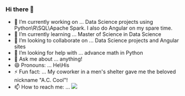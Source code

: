 ### Hi there 👋

- 🔭 I’m currently working on ... Data Science projects using Python\R\SQL\Apache Spark. I also do Angular on my spare time.
- 🌱 I’m currently learning ... Master of Science in Data Science
- 👯 I’m looking to collaborate on ... Data Science projects and Angular sites
- 🤔 I’m looking for help with ... advance math in Python
- 💬 Ask me about ... anything!
- 😄 Pronouns: ... He\His
- ⚡ Fun fact: ... My coworker in a men's shelter gave me the beloved nickname "A.C. Cool"!
- 📫 How to reach me: ... <a href="https://twitter.com/intent/follow?screen_name=AngelClaudioPR&tw_p=followbutton"><img src="https://img.shields.io/twitter/follow/AngelClaudioPR?label=%40AngelClaudioPR&style=social">  
